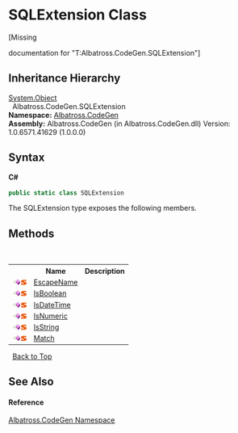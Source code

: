 # SQLExtension Class
 

\[Missing <summary> documentation for "T:Albatross.CodeGen.SQLExtension"\]


## Inheritance Hierarchy
<a href="http://msdn2.microsoft.com/en-us/library/e5kfa45b" target="_blank">System.Object</a><br />&nbsp;&nbsp;Albatross.CodeGen.SQLExtension<br />
**Namespace:**&nbsp;<a href="N_Albatross_CodeGen.md">Albatross.CodeGen</a><br />**Assembly:**&nbsp;Albatross.CodeGen (in Albatross.CodeGen.dll) Version: 1.0.6571.41629 (1.0.0.0)

## Syntax

**C#**<br />
``` C#
public static class SQLExtension
```

The SQLExtension type exposes the following members.


## Methods
&nbsp;<table><tr><th></th><th>Name</th><th>Description</th></tr><tr><td>![Public method](media/pubmethod.gif "Public method")![Static member](media/static.gif "Static member")</td><td><a href="M_Albatross_CodeGen_SQLExtension_EscapeName.md">EscapeName</a></td><td /></tr><tr><td>![Public method](media/pubmethod.gif "Public method")![Static member](media/static.gif "Static member")</td><td><a href="M_Albatross_CodeGen_SQLExtension_IsBoolean.md">IsBoolean</a></td><td /></tr><tr><td>![Public method](media/pubmethod.gif "Public method")![Static member](media/static.gif "Static member")</td><td><a href="M_Albatross_CodeGen_SQLExtension_IsDateTime.md">IsDateTime</a></td><td /></tr><tr><td>![Public method](media/pubmethod.gif "Public method")![Static member](media/static.gif "Static member")</td><td><a href="M_Albatross_CodeGen_SQLExtension_IsNumeric.md">IsNumeric</a></td><td /></tr><tr><td>![Public method](media/pubmethod.gif "Public method")![Static member](media/static.gif "Static member")</td><td><a href="M_Albatross_CodeGen_SQLExtension_IsString.md">IsString</a></td><td /></tr><tr><td>![Public method](media/pubmethod.gif "Public method")![Static member](media/static.gif "Static member")</td><td><a href="M_Albatross_CodeGen_SQLExtension_Match.md">Match</a></td><td /></tr></table>&nbsp;
<a href="#sqlextension-class">Back to Top</a>

## See Also


#### Reference
<a href="N_Albatross_CodeGen.md">Albatross.CodeGen Namespace</a><br />